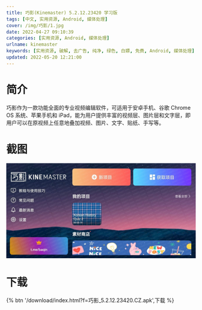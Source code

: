 ```yaml
---
title: 巧影(Kinemaster) 5.2.12.23420 学习版
tags: [中文, 实用资源, Android, 媒体处理]
cover: /img/巧影/1.jpg
date: 2022-04-27 09:10:39
categories: [实用资源, Android, 媒体处理]
urlname: kinemaster
keywords: [实用资源, 破解, 去广告, 纯净, 绿色, 白嫖, 免费, Android, 媒体处理]
updated: 2022-05-20 12:21:00
---
```


# 简介

巧影作为一款功能全面的专业视频编辑软件，可适用于安卓手机、谷歌 Chrome OS 系统、苹果手机和 iPad，能为用户提供丰富的视频层、图片层和文字层，即用户可以在原视频上任意地叠加视频、图片、文字、贴纸、手写等。

# 截图

![](/img/巧影/2.jpg)

# 下载

{% btn '/download/index.html?f=巧影_5.2.12.23420.CZ.apk',下载 %}
